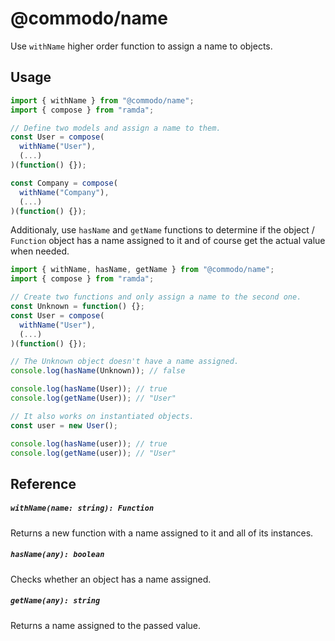 # @commodo/name

Use `withName` higher order function to assign a name to objects.

## Usage

```js
import { withName } from "@commodo/name";
import { compose } from "ramda";

// Define two models and assign a name to them.
const User = compose(
  withName("User"),
  (...)
)(function() {});

const Company = compose(
  withName("Company"),
  (...)
)(function() {});
```

Additionaly, use `hasName` and `getName` functions to determine if the object / `Function` object has a name assigned to it and of course get the actual value when needed.

```js
import { withName, hasName, getName } from "@commodo/name";
import { compose } from "ramda";

// Create two functions and only assign a name to the second one.
const Unknown = function() {};
const User = compose(
  withName("User"),
  (...)
)(function() {});

// The Unknown object doesn't have a name assigned.
console.log(hasName(Unknown)); // false

console.log(hasName(User)); // true
console.log(getName(User)); // "User"

// It also works on instantiated objects.
const user = new User();

console.log(hasName(user)); // true
console.log(getName(user)); // "User"
```

## Reference

##### `withName(name: string): Function`
Returns a new function with a name assigned to it and all of its instances.

##### `hasName(any): boolean`
Checks whether an object has a name assigned.

##### `getName(any): string`
Returns a name assigned to the passed value.
